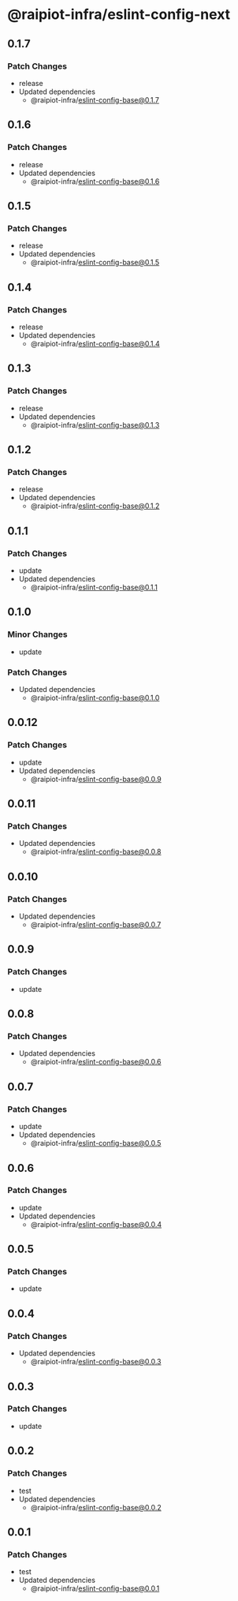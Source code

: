 # @raipiot-infra/eslint-config-next

## 0.1.7

### Patch Changes

- release
- Updated dependencies
  - @raipiot-infra/eslint-config-base@0.1.7

## 0.1.6

### Patch Changes

- release
- Updated dependencies
  - @raipiot-infra/eslint-config-base@0.1.6

## 0.1.5

### Patch Changes

- release
- Updated dependencies
  - @raipiot-infra/eslint-config-base@0.1.5

## 0.1.4

### Patch Changes

- release
- Updated dependencies
  - @raipiot-infra/eslint-config-base@0.1.4

## 0.1.3

### Patch Changes

- release
- Updated dependencies
  - @raipiot-infra/eslint-config-base@0.1.3

## 0.1.2

### Patch Changes

- release
- Updated dependencies
  - @raipiot-infra/eslint-config-base@0.1.2

## 0.1.1

### Patch Changes

- update
- Updated dependencies
  - @raipiot-infra/eslint-config-base@0.1.1

## 0.1.0

### Minor Changes

- update

### Patch Changes

- Updated dependencies
  - @raipiot-infra/eslint-config-base@0.1.0

## 0.0.12

### Patch Changes

- update
- Updated dependencies
  - @raipiot-infra/eslint-config-base@0.0.9

## 0.0.11

### Patch Changes

- Updated dependencies
  - @raipiot-infra/eslint-config-base@0.0.8

## 0.0.10

### Patch Changes

- Updated dependencies
  - @raipiot-infra/eslint-config-base@0.0.7

## 0.0.9

### Patch Changes

- update

## 0.0.8

### Patch Changes

- Updated dependencies
  - @raipiot-infra/eslint-config-base@0.0.6

## 0.0.7

### Patch Changes

- update
- Updated dependencies
  - @raipiot-infra/eslint-config-base@0.0.5

## 0.0.6

### Patch Changes

- update
- Updated dependencies
  - @raipiot-infra/eslint-config-base@0.0.4

## 0.0.5

### Patch Changes

- update

## 0.0.4

### Patch Changes

- Updated dependencies
  - @raipiot-infra/eslint-config-base@0.0.3

## 0.0.3

### Patch Changes

- update

## 0.0.2

### Patch Changes

- test
- Updated dependencies
  - @raipiot-infra/eslint-config-base@0.0.2

## 0.0.1

### Patch Changes

- test
- Updated dependencies
  - @raipiot-infra/eslint-config-base@0.0.1
